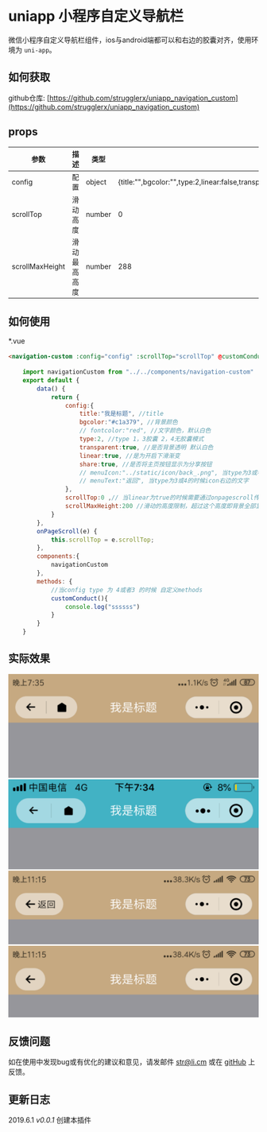 

# uniapp 小程序自定义导航栏

微信小程序自定义导航栏组件，ios与android端都可以和右边的胶囊对齐，使用环境为 `uni-app`。  
  

## 如何获取
github仓库: [https://github.com/strugglerx/uniapp_navigation_custom](https://github.com/strugglerx/uniapp_navigation_custom)  
  
## props
| 参数|描述|类型|默认值|
|--|--|--|--|
|config|配置|object|	{title:"",bgcolor:"",type:2,linear:false,transparent:false,fontcolor:"#000",menuIcon:"",menuText:""}|
|scrollTop|滑动高度|number|0|
|scrollMaxHeight|滑动最高高度|number|288|

## 如何使用
*.vue
```html
<navigation-custom :config="config" :scrollTop="scrollTop" @customConduct="customConduct" :scrollMaxHeight="scrollMaxHeight"/>
```
  
```javascript
	import navigationCustom from "../../components/navigation-custom"
	export default {
		data() {
			return {
				config:{
					title:"我是标题", //title
					bgcolor:"#c1a379", //背景颜色
					// fontcolor:"red", //文字颜色，默认白色
					type:2, //type 1，3胶囊 2，4无胶囊模式
					transparent:true, //是否背景透明 默认白色
					linear:true, //是为开启下滑渐变
					share:true, //是否将主页按钮显示为分享按钮
					// menuIcon:"../static/icon/back_.png", 当type为3或者4的时候左边的icon文件位置，注意位置与当前页面不一样
					// menuText:"返回", 当type为3或4的时候icon右边的文字
				},
				scrollTop:0 ,// 当linear为true的时候需要通过onpagescroll传递参数
				scrollMaxHeight:200 //滑动的高度限制，超过这个高度即背景全部显示
			}
		},
		onPageScroll(e) {
			this.scrollTop = e.scrollTop;
		},
		components:{
			navigationCustom
		},
		methods: {
			//当config type 为 4或者3 的时候 自定义methods
			customConduct(){
				console.log("ssssss")
			}
		}
	}
```
  
## 实际效果

![android](./11559401153_.pic_hd.jpg)
![ios](./21559401194_.pic_hd.jpg)
![type=3](./31559402181_.pic_hd.jpg)
![](./41559402198_.pic_hd.jpg)



## 反馈问题
如在使用中发现bug或有优化的建议和意见，请发邮件 <str@li.cm> 或在 [gitHub](https://github.com/strugglerx/uniapp_navigation_custom) 上反馈。
  
## 更新日志
     
2019.6.1 *v0.0.1*  创建本插件  
  